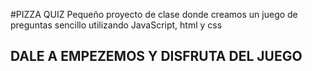 #PIZZA QUIZ
Pequeño proyecto de clase donde creamos un juego de preguntas sencillo utilizando JavaScript, html y css 

## DALE A EMPEZEMOS Y DISFRUTA DEL JUEGO